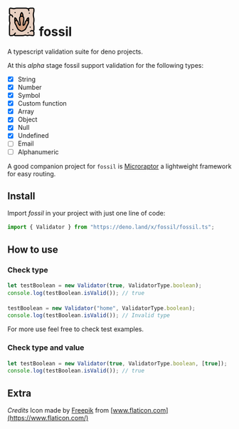 # ![Fossil Logo](https://raw.githubusercontent.com/matteocrippa/fossil/master/.github/footprint.png) fossil

A typescript validation suite for deno projects.

At this _alpha_ stage fossil support validation for the following types:

- [x] String
- [x] Number
- [x] Symbol
- [x] Custom function
- [x] Array
- [x] Object
- [x] Null
- [x] Undefined
- [ ] Email
- [ ] Alphanumeric

A good companion project for `fossil` is [Microraptor](https://github.com/matteocrippa/microraptor) a lightweight framework for easy routing.

## Install

Import _fossil_ in your project with just one line of code:

```ts
import { Validator } from "https://deno.land/x/fossil/fossil.ts";
```

## How to use

### Check type

```ts
let testBoolean = new Validator(true, ValidatorType.boolean);
console.log(testBoolean.isValid()); // true

testBoolean = new Validator("home", ValidatorType.boolean);
console.log(testBoolean.isValid()); // Invalid type
```

For more use feel free to check test examples.

### Check type and value

```ts
let testBoolean = new Validator(true, ValidatorType.boolean, [true]);
console.log(testBoolean.isValid()); // true
```

## Extra

_Credits_
Icon made by [Freepik](https://www.flaticon.com/authors/freepik) from [www.flaticon.com](https://www.flaticon.com/)
